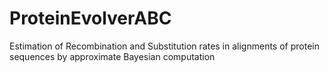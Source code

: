 # ProteinEvolverABC
Estimation of Recombination and Substitution rates in alignments of protein sequences by approximate Bayesian computation
